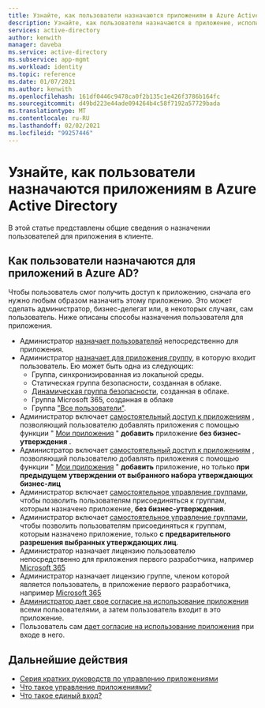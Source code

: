```yaml
---
title: Узнайте, как пользователи назначаются приложениям в Azure Active Directory
description: Узнайте, как пользователи назначаются в приложение, использующее Azure Active Directory для управления удостоверениями.
services: active-directory
author: kenwith
manager: daveba
ms.service: active-directory
ms.subservice: app-mgmt
ms.workload: identity
ms.topic: reference
ms.date: 01/07/2021
ms.author: kenwith
ms.openlocfilehash: 161df0446c9478ca0f2b135c1e426f3786b164fc
ms.sourcegitcommit: d49bd223e44ade094264b4c58f7192a57729bada
ms.translationtype: MT
ms.contentlocale: ru-RU
ms.lasthandoff: 02/02/2021
ms.locfileid: "99257446"
---
```

# <a name="understand-how-users-are-assigned-to-apps-in-azure-active-directory"></a>Узнайте, как пользователи назначаются приложениям в Azure Active Directory
В этой статье представлены общие сведения о назначении пользователей для приложения в клиенте.

## <a name="how-do-users-get-assigned-to-an-application-in-azure-ad"></a>Как пользователи назначаются для приложений в Azure AD?
Чтобы пользователь смог получить доступ к приложению, сначала его нужно любым образом назначить этому приложению. Это может сделать администратор, бизнес-делегат или, в некоторых случаях, сам пользователь. Ниже описаны способы назначения пользователя для приложения.

*  Администратор [назначает пользователей](./assign-user-or-group-access-portal.md) непосредственно для приложения.
*  Администратор [назначает для приложения группу](./assign-user-or-group-access-portal.md), в которую входит пользователь. Ею может быть одна из следующих:
    * Группа, синхронизированная из локальной среды.
    * Статическая группа безопасности, созданная в облаке.
    * [Динамическая группа безопасности](../enterprise-users/groups-dynamic-membership.md), созданная в облаке.
    * Группа Microsoft 365, созданная в облаке
    * Группа ["Все пользователи"](../fundamentals/active-directory-groups-create-azure-portal.md).
*  Администратор включает [самостоятельный доступ к приложениям](./manage-self-service-access.md) , позволяющий пользователю добавлять приложения с помощью функции " [Мои приложения](../user-help/my-apps-portal-end-user-access.md) " **добавить** приложение **без бизнес-утверждения** .
*  Администратор включает [самостоятельный доступ к приложениям](./manage-self-service-access.md) , позволяющий пользователю добавлять приложения с помощью функции " [Мои приложения](../user-help/my-apps-portal-end-user-access.md) " **добавить** приложение, но только **при предыдущем утверждении от выбранного набора утверждающих бизнес-лиц**
*  Администратор включает [самостоятельное управление группами](../enterprise-users/groups-self-service-management.md), чтобы позволить пользователям присоединяться к группам, которым назначено приложение, **без бизнес-утверждения**.
*  Администратор включает [самостоятельное управление группами](../enterprise-users/groups-self-service-management.md), чтобы позволить пользователям присоединяться к группам, которым назначено приложение, только **с предварительного разрешения выбранных утверждающих лиц**.
*  Администратор назначает лицензию пользователю непосредственно для приложения первого разработчика, например [Microsoft 365](https://products.office.com/)
*  Администратор назначает лицензию группе, членом которой является пользователь, в приложение первого разработчика, например [Microsoft 365](https://products.office.com/)
*  [Администратор дает свое согласие на использование приложения](../develop/howto-convert-app-to-be-multi-tenant.md) всеми пользователями, а затем пользователь входит в это приложение.
* Пользователь сам [дает согласие на использование приложения](../develop/howto-convert-app-to-be-multi-tenant.md) при входе в него.

## <a name="next-steps"></a>Дальнейшие действия
* [Серия кратких руководств по управлению приложениями](view-applications-portal.md)
* [Что такое управление приложениями?](what-is-application-management.md)
* [Что такое единый вход?](what-is-single-sign-on.md)